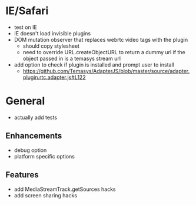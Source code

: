 # IE/Safari

- test on IE
- IE doesn't load invisible plugins
- DOM mutation observer that replaces webrtc video tags with the plugin
  - should copy stylesheet
  - need to override URL.createObjectURL to return a dummy url if the object passed in is a temasys stream url
- add option to check if plugin is installed and prompt user to install
  - https://github.com/Temasys/AdapterJS/blob/master/source/adapter.plugin.rtc.adapter.js#L122

# General

- actually add tests

## Enhancements

- debug option
- platform specific options

## Features

- add MediaStreamTrack.getSources hacks
- add screen sharing hacks
